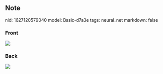 ## Note
nid: 1627120579040
model: Basic-d7a3e
tags: neural_net
markdown: false

### Front
<img src="paste-e1439d14bd3edd8992eb673967fb5fcf34cd0de7.jpg">

### Back
<img src="paste-13f0ea3834ba16eca139214e9ed4e52046a1a525.jpg">
